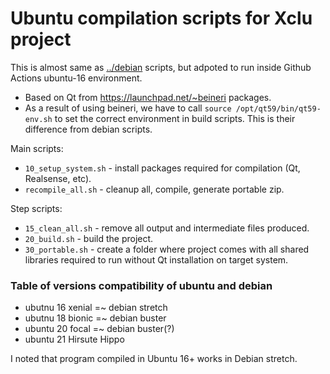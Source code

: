 # Ubuntu compilation scripts for Xclu project

This is almost same as [../debian](debian) scripts, but adpoted to run inside Github Actions ubuntu-16 environment.

* Based on Qt from https://launchpad.net/~beineri packages.
* As a result of using beineri, we have to call `source /opt/qt59/bin/qt59-env.sh` to set the correct environment in build scripts.
This is their difference from debian scripts.

Main scripts:
* `10_setup_system.sh` - install packages required for compilation (Qt, Realsense, etc).
* `recompile_all.sh` - cleanup all, compile, generate portable zip.

Step scripts:
* `15_clean_all.sh` - remove all output and intermediate files produced.
* `20_build.sh` - build the project.
* `30_portable.sh`  - create a folder where project comes with all shared libraries required to run without Qt installation on target system.

### Table of versions compatibility of ubuntu and debian

* ubutnu 16 xenial =~ debian stretch
* ubutnu 18 bionic =~ debian buster
* ubuntu 20 focal  =~ debian buster(?)
* ubuntu 21 Hirsute Hippo

I noted that program compiled in Ubuntu 16+ works in Debian stretch.
